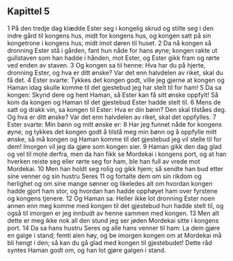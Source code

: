 ## Kapittel 5

1 På den tredje dag klædde Ester seg i kongelig skrud og stilte seg i den indre gård til kongens hus, midt for kongens hus, og kongen satt på sin kongetrone i kongens hus, midt imot døren til huset.
2 Da nå kongen så dronning Ester stå i gården, fant hun nåde for hans øyne; kongen rakte ut gullstaven som han hadde i hånden, mot Ester, og Ester gikk fram og rørte ved enden av staven.
3 Og kongen sa til henne: Hva har du på hjerte, dronning Ester, og hva er ditt ønske? Var det enn halvdelen av riket, skal du få det.
4 Ester svarte: Tykkes det kongen godt, ville jeg gjerne at kongen og Haman idag skulle komme til det gjestebud jeg har stelt til for ham!
5 Da sa kongen: Skynd dere og hent Haman, så Ester kan få sitt ønske oppfylt! Så kom da kongen og Haman til det gjestebud Ester hadde stelt til.
6 Mens de satt og drakk vin, sa kongen til Ester: Hva er din bønn? Den skal tilståes deg. Og hva er ditt ønske? Var det enn halvdelen av riket, skal det oppfylles.
7 Ester svarte: Min bønn og mitt ønske er:
8 Har jeg funnet nåde for kongens øyne, og tykkes det kongen godt å tilstå meg min bønn og å oppfylle mitt ønske, så må kongen og Haman komme til det gjestebud jeg vil stelle til for dem! Imorgen vil jeg da gjøre som kongen sier.
9 Haman gikk den dag glad og vel til mote derfra, men da han fikk se Mordekai i kongens port, og at han hverken reiste seg eller rørte seg for ham, ble han full av vrede mot Mordekai.
10 Men han holdt seg rolig og gikk hjem; så sendte han bud etter sine venner og sin hustru Seres
11 og fortalte dem om sin rikdom og herlighet og om sine mange sønner og likeledes alt om hvordan kongen hadde gjort ham stor, og hvordan han hadde opphøyet ham over fyrstene og kongens tjenere.
12 Og Haman sa: Heller ikke lot dronning Ester noen annen enn meg komme med kongen til det gjestebud hun hadde stelt til, og også til imorgen er jeg innbudt av henne sammen med kongen.
13 Men alt dette er meg ikke nok all den stund jeg ser jøden Mordekai sitte i kongens port.
14 Da sa hans hustru Seres og alle hans venner til ham: La dem gjøre en galge i stand; femti alen høy, og be imorgen kongen om at Mordekai må bli hengt i den; så kan du gå glad med kongen til gjestebudet! Dette råd syntes Haman godt om, og han lot gjøre galgen i stand.

